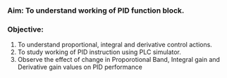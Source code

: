 ### Aim:  To understand working of PID function block.

### Objective:
1. To understand proportional, integral and derivative control actions.
2. To study working of PID instruction using PLC simulator.
3. Observe the effect of change in Proporotional Band, Integral gain and Derivative gain values on PID performance